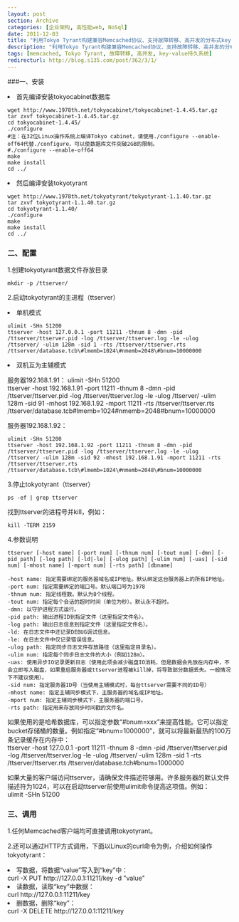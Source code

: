 ```yaml
---
layout: post
section: Archive
categories: [企业架构, 高性能web, NoSql]
date: 2011-12-03
title: "利用Tokyo Tyrant构建兼容Memcached协议、支持故障转移、高并发的分布式key-value持久存储系统"
description: "利用Tokyo Tyrant构建兼容Memcached协议、支持故障转移、高并发的分布式key-value持久存储系统"
tags: [memcached, Tokyo Tyrant, 故障转移, 高并发, key-value持久系统]
redirecturl: http://blog.s135.com/post/362/3/1/
---
```


###一、安装 

<li>首先编译安装tokyocabinet数据库</li>

    wget http://www.1978th.net/tokyocabinet/tokyocabinet-1.4.45.tar.gz  
    tar zxvf tokyocabinet-1.4.45.tar.gz  
    cd tokyocabinet-1.4.45/  
    ./configure  
    #注：在32位Linux操作系统上编译Tokyo cabinet，请使用./configure --enable-off64代替./configure，可以使数据库文件突破2GB的限制。   
    #./configure --enable-off64  
    make  
    make install  
    cd ../

<li>然后编译安装tokyotyrant</li>

    wget http://www.1978th.net/tokyotyrant/tokyotyrant-1.1.40.tar.gz  
    tar zxvf tokyotyrant-1.1.40.tar.gz  
    cd tokyotyrant-1.1.40/  
    ./configure  
    make  
    make install  
    cd ../

### 二、配置

1.创建tokyotyrant数据文件存放目录

	mkdir -p /ttserver/

2.启动tokyotyrant的主进程（ttserver）

<li>单机模式</li>  

    ulimit -SHn 51200  
    ttserver -host 127.0.0.1 -port 11211 -thnum 8 -dmn -pid /ttserver/ttserver.pid -log /ttserver/ttserver.log -le -ulog /ttserver/ -ulim 128m -sid 1 -rts /ttserver/ttserver.rts /ttserver/database.tcb\#lmemb=1024\#nmemb=2048\#bnum=10000000  

<li>双机互为主辅模式</li>

服务器192.168.1.91：
    ulimit -SHn 51200  
    ttserver -host 192.168.1.91 -port 11211 -thnum 8 -dmn -pid /ttserver/ttserver.pid -log /ttserver/ttserver.log -le -ulog /ttserver/ -ulim 128m -sid 91 -mhost 192.168.1.92 -mport 11211 -rts /ttserver/ttserver.rts /ttserver/database.tcb\#lmemb=1024\#nmemb=2048\#bnum=10000000

服务器192.168.1.92：
    
    ulimit -SHn 51200  
    ttserver -host 192.168.1.92 -port 11211 -thnum 8 -dmn -pid /ttserver/ttserver.pid -log /ttserver/ttserver.log -le -ulog /ttserver/ -ulim 128m -sid 92 -mhost 192.168.1.91 -mport 11211 -rts /ttserver/ttserver.rts /ttserver/database.tcb\#lmemb=1024\#nmemb=2048\#bnum=10000000

3.停止tokyotyrant（ttserver）

	ps -ef | grep ttserver

找到ttserver的进程号并kill，例如：

	kill -TERM 2159

4.参数说明

    ttserver [-host name] [-port num] [-thnum num] [-tout num] [-dmn] [-pid path] [-log path] [-ld|-le] [-ulog path] [-ulim num] [-uas] [-sid num] [-mhost name] [-mport num] [-rts path] [dbname]  

    -host name: 指定需要绑定的服务器域名或IP地址。默认绑定这台服务器上的所有IP地址。  
    -port num: 指定需要绑定的端口号。默认端口号为1978  
    -thnum num: 指定线程数。默认为8个线程。  
    -tout num: 指定每个会话的超时时间（单位为秒）。默认永不超时。  
    -dmn: 以守护进程方式运行。  
    -pid path: 输出进程ID到指定文件（这里指定文件名）。  
    -log path: 输出日志信息到指定文件（这里指定文件名）。  
    -ld: 在日志文件中还记录DEBUG调试信息。  
    -le: 在日志文件中仅记录错误信息。  
    -ulog path: 指定同步日志文件存放路径（这里指定目录名）。  
    -ulim num: 指定每个同步日志文件的大小（例如128m）。  
    -uas: 使用异步IO记录更新日志（使用此项会减少磁盘IO消耗，但是数据会先放在内存中，不会立即写入磁盘，如果重启服务器或ttserver进程被kill掉，将导致部分数据丢失。一般情况下不建议使用）。  
    -sid num: 指定服务器ID号（当使用主辅模式时，每台ttserver需要不同的ID号）   
    -mhost name: 指定主辅同步模式下，主服务器的域名或IP地址。  
    -mport num: 指定主辅同步模式下，主服务器的端口号。  
    -rts path: 指定用来存放同步时间戳的文件名。  

如果使用的是哈希数据库，可以指定参数“#bnum=xxx”来提高性能。它可以指定bucket存储桶的数量。例如指定“#bnum=1000000”，就可以将最新最热的100万条记录缓存在内存中：  
    ttserver -host 127.0.0.1 -port 11211 -thnum 8 -dmn -pid /ttserver/ttserver.pid -log /ttserver/ttserver.log -le -ulog /ttserver/ -ulim 128m -sid 1 -rts /ttserver/ttserver.rts /ttserver/database.tch\#bnum=1000000

如果大量的客户端访问ttserver，请确保文件描述符够用。许多服务器的默认文件描述符为1024，可以在启动ttserver前使用ulimit命令提高这项值。例如：  
    ulimit -SHn 51200

### 三、调用

1.任何Memcached客户端均可直接调用tokyotyrant。  

2.还可以通过HTTP方式调用，下面以Linux的curl命令为例，介绍如何操作tokyotyrant：

<li>写数据，将数据“value”写入到“key”中：</li>  
    curl -X PUT http://127.0.0.1:11211/key -d "value"
	
<li>读数据，读取“key”中数据：</li>  
    curl http://127.0.0.1:11211/key
	
<li>删数据，删除“key”：</li>  
    curl -X DELETE http://127.0.0.1:11211/key

